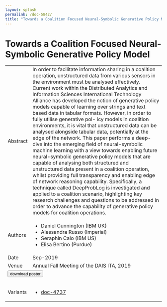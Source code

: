 ```yaml
---
layout: splash
permalink: /doc-5842/
title: "Towards a Coalition Focused Neural-Symbolic Generative Policy Model"
---
```


# Towards a Coalition Focused Neural-Symbolic Generative Policy Model

<table>
    <tbody>
    <tr>
        <td>Abstract</td>
        <td>In order to facilitate information sharing in a coalition operation, unstructured data from various sensors in the environment must be analysed effectively. Current work within the Distributed Analytics and Information Sciences International Technology Alliance has developed the notion of generative policy models capable of learning over strings and text based data in tabular formats. However, in order to fully utilise generative pol- icy models in coalition environments, it is vital that unstructured data can be analysed alongside tabular data, potentially at the edge of the network. This paper performs a deep-dive into the emerging field of neural-symbolic machine learning with a view towards enabling future neural-symbolic generative policy models that are capable of analysing both structured and unstructured data present in a coalition operation, whilst providing full transparency and enabling edge of network reasoning capability. Specifically, a technique called DeepProbLog is investigated and applied to a coalition scenario, highlighting key research challenges and questions to be addressed in order to advance the capability of generative policy models for coalition operations.</td>
    </tr>
    <tr>
        <td>Authors</td>
        <td>
            <ul>
                <li>Daniel Cunnington (IBM UK)</li>
                <li>Alessandra Russo (Imperial)</li>
                <li>Seraphin Calo (IBM US)</li>
                <li>Elisa Bertino (Purdue)</li>
            </ul>
        </td>
    </tr>
    <tr>
        <td>Date</td>
        <td>Sep-2019</td>
    </tr>
    <tr>
        <td>Venue</td>
        <td>Annual Fall Meeting of the DAIS ITA, 2019</td>
    </tr>
        <tr>
            <td colspan="2">
                <form method="get" action="https://dais-ita.org/sites/default/files/3916_poster.pdf">
                    <button type="submit">download poster</button>
                </form>
            </td>
        </tr>
        <tr>
            <td>Variants</td>
            <td>
                <ul>
                    <li><a href="\doc-4737\">doc-4737</a></li>
                </ul>
            </td>
        </tr>
    </tbody>
</table>

